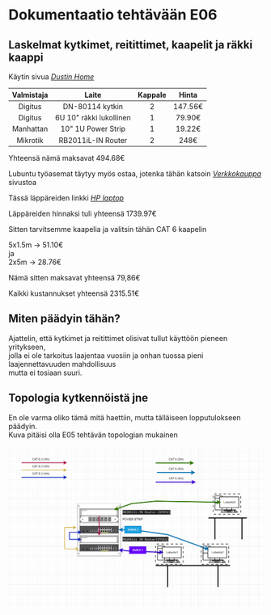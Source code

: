# Dokumentaatio tehtävään E06

## Laskelmat kytkimet, reitittimet, kaapelit ja räkki kaappi

Käytin sivua [*Dustin Home*](https://www.dustinhome.fi)

|  **Valmistaja** |        **Laite**       | **Kappale** | **Hinta** |
| :-------------: | :--------------------: | :---------: | :-------: |
| Digitus         |DN-80114 kytkin         |      2      |  147.56€  |
| Digitus         |6U 10" räkki lukollinen |      1      |  79.90€   |
| Manhattan       |10" 1U Power Strip      |      1      |  19.22€   |
| Mikrotik        |RB2011iL-IN Router      |      2      |  248€     |

Yhteensä nämä maksavat 494.68€<br/>

Lubuntu työasemat täytyy myös ostaa, jotenka tähän katsoin [*Verkkokauppa*](https://www.verkkokauppa.com) sivustoa<br/>

Tässä läppäreiden linkki [*HP laptop*](https://www.verkkokauppa.com/fi/product/726356/HP-Laptop-14s-fq0022no-14-kannettava-Win-10-394G8EA-UUW)<br/>

Läppäreiden hinnaksi tuli yhteensä 1739.97€<br/>

Sitten tarvitsemme kaapelia ja valitsin tähän CAT 6 kaapelin<br/>

5x1.5m -> 51.10€<br/>
ja<br/>
2x5m -> 28.76€<br/>

Nämä sitten maksavat yhteensä 79,86€<br/>

Kaikki kustannukset yhteensä 2315.51€<br/>

## Miten päädyin tähän?

Ajattelin, että kytkimet ja reitittimet olisivat tullut käyttöön pieneen yritykseen,<br/>
jolla ei ole tarkoitus laajentaa vuosiin ja onhan tuossa pieni laajennettavuuden mahdollisuus<br/>
mutta ei tosiaan suuri.<br/>

## Topologia kytkennöistä jne

En ole varma oliko tämä mitä haettiin, mutta tälläiseen lopputulokseen päädyin.<br/>
Kuva pitäisi olla E05 tehtävän topologian mukainen<br/>

![](documentation/E06/Fyysinen_piirustus.png)